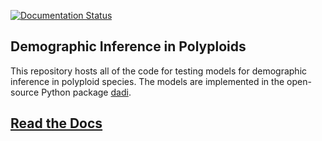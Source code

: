 [![Documentation Status](https://readthedocs.org/projects/polyploid-demography/badge/?version=latest)](https://polyploid-demography.readthedocs.io/en/latest/?badge=latest)

## Demographic Inference in Polyploids

This repository hosts all of the code for testing models for demographic inference
in polyploid species. The models are implemented in the open-source Python package
[dadi](https://bitbucket.org/gutenkunstlab/dadi).

## [Read the Docs](http://polyploid-demography.rtfd.io/)
